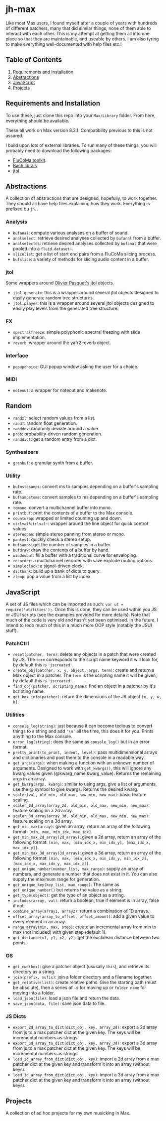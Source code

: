 # jh-max

Like most Max users, I found myself after a couple of years with hundreds of different patchers, many that did similar things, none of them able to interact with each other. This is my attempt at getting them all into one place so that they are maintainable, and useable by others. I am also tyring to make everything well-documented with help files etc.!

## Table of Contents
1. [Requirements and Installation](#requirements-and-installation)
2. [Abstractions](#abstractions)
3. [JavaScript](#javascript)
4. [Projects](#projects)

## Requirements and Installation

To use these, just clone this repo into your `Max/Library` folder. From here, everything should be available.

These all work on Max version 8.3.1. Compatibility previous to this is not assured.

I build upon lots of external libraries. To run many of these things, you will probably need to download the following packages:

- [FluCoMa toolkit](https://www.flucoma.org/).
- [Bach library](https://www.bachproject.net/).
- [jtol](https://www.opasquet.fr/jtol/).

## Abstractions

A collection of abstractions that are designed, hopefully, to work together. They should all have help files explaining how they work. Everything is prefixed bu `jh.`.

### Analysis

- `bufanal`: compute various analyses on a buffer of sound.
- `analselect`: retrieve desired analyses collected by `bufanal` from a buffer.
- `analselectds`: retrieve desired analyses collected by `bufanal` that were pooled into a `fluid.dataset~`.
- `slicelist`: get a list of start end pairs from a FluCoMa slicing process.
- `bufslice`: a variety of methods for slicing audio content in a buffer.

### jtol

Some wrappers around [Olivier Pasquet's](https://www.opasquet.fr/) [jtol](https://www.opasquet.fr/jtol/) objects.

- `jtol.generate`: this is a wrapper around several jtol objects designed to easily generate random tree structures.
- `jtol.player`: this is a wrapper around several jtol objects designed to easily play levels from the generated tree structure.

### FX

- `spectralfreeze`: simple polyphonic spectral freezing with slide implementation.
- `reverb`: wrapper around the yafr2 reverb object.

### Interface

- `popupchoice`: GUI popup window asking the user for a choice.

### MIDI

- `noteout`: a wrapper for noteout and makenote.

## Random

- `randzl`: select random values from a list.
- `randf`: random float generation.
- `randdev`: randomly deviate around a value.
- `prob`: probability-driven random generation.
- `randdict`: get a random entry from a dict.

### Synthesizers

- `granbuf`: a granular synth from a buffer.

### Utility

- `bufmstosamps`: convert ms to samples depending on a buffer's sampling rate.
- `bufsampstoms`: convert samples to ms depending on a buffer's sampling rate.
- `tomono`: convert a multichannel buffer into mono.
- `printbuf`: print the contents of a buffer to the Max console.
- `countwrap`: wrapped or limited counting up and down.
- `ctrlval`/`ctrlval~`: wrapper around the line object for quick control values.
- `stereopan`: simple stereo panning from stereo or mono.
- `pantest`: quickly check a stereo setup.
- `bufsamps`: get the number of samples in a buffer.
- `bufdraw`: draw the contents of a buffer by hand.
- `windowbuf`: fill a buffer with a traditional curve for enveloping.
- `recorder`: a multichannel recorder with save explode routing options.
- `simpleclock`: a signal-driven clock.
- `dictbank`: build up a bank of dicts to query.
- `zlpop`: pop a value from a list by index.

## JavaScript

A set of JS files which can be imported as such: `var ut = require('utilities');`. Once this is done, they can be used within you JS or JSUI scripts (see the examples provided for more details). Note that much of the code is very old and hasn't yet been optimised. In the future, I intend to redo much of this in a much more OOP style (notably the JSUI stuff).

### PatchCtrl

- `reset(patcher, term)`: delete any objects in a patch that were created by JS. The `term` corresponds to the script name keyword it will look for, by default this is `'jscreated'`.
- `create_obj(patcher, x, y, object, args, term)`: create and return a Max object in a patcher. The `term` is the scripting name it will be given, by default this is `'jscreated'`.
- `find_obj(patcher, scripting_name)`: find an object in a patcher by it's scripting name.
- `get_box_info(patcher)`: return the dimensions of the JS object `[x, y, w, h]`.

### Utilities

- `console_log(string)`: just because it can become tedious to convert things to a string and add `'\n'` all the time, this does it for you. Prints anything to the Max console.
- `error_log(string)`: does the same as `console_log()` but in an error format.
- `pretty_print(to_print, indent, level)`: pass multidimensional arrays and dictionaries and post them to the console in a readable way.
- `get_args(args)`: when making a function with an unknown number of arguments. Designed to work with `get_kwargs()`, this will ignore any kwarg values given (@kwarg_name kwarg_value). Returns the remaining args in an array.
- `get_kwarg(args, kwarg)`: similar to using args, give a list of arguments, use the @ symbol to give kwargs. Returns the desired kwarg.
- `scaler(val, old_min, old_max, new_min, new_max)`: basic feature scaling.
- `scaler_2d_array(array_2d, old_min, old_max, new_min, new_max)`: feature scaling on a 2d array.
- `scaler_3d_array(array_3d, old_min, old_max, new_min, new_max)`: feature scaling on a 3d array.
- `get_min_max(array)`: given an array, return an array of the following format: `[min, max, min_idx, max_idx]`.
- `get_min_max_2d_array(2d_array)`: given a 2d array, return an array of the following format: `[min, max, [min_idx_x, min_idx_y], [max_idx_x, max_idx_y]]`.
- `get_min_max_3d_array(3d_array)`: given a 3d array, return an array of the following format: `[min, max, [min_idx_x, min_idx_y, min_idx_z], [max_idx_x, max_idx_y, max_idx_z]]`.
- `get_unique_number(number_list, max_range)`: supply an array of numbers, and generate a number that does not exist in it. You can also supply the maximum range for generation.
- `get_unique_key(key_list, max_range)`: The same as `get_unique_number()` but returns the value as a string.
- `get_type(object)`: get the type of an object as a string.
- `includes(array, val)`: return a boolean, true if element is in array, false if not.
- `combine_array(array1, array2)`: return a combination of 1D arrays.
- `offset_array(array_to_offset, offset_amount)`: add a given value to every element in an array.
- `range_array(min, max, step)`: create an incremental array from min to max (not included) with given step (default 1).
- `get_distance(x1, y1, x2, y2)`: get the euclidean distance between two points.

### OS

- `get_cwd(box)`: give a patcher object (ususally `this`), and retrieve its directory as a string.
- `join(prefix, sufix)`: join a folder directory and a filename together.
- `get_relative(list)`: create relative paths. Give the starting path (must be absolute), then a series of `-`s for moving up or `folder name` for moving into a folder.
- `load_json(file)`: load a json file and return the data.
- `save_json(data, file)`: save json data to file.

### JS Dicts

- `export_2d_array_to_dict(dict_obj, key, array_2d)`: export a 2d array from js to a max patcher dict at the given key. The keys will be incremental numbers as strings.
- `export_3d_array_to_dict(dict_obj, key, array_3d)`: export a 3d array from js to a max patcher dict at the given key. The keys will be incremental numbers as strings.
- `load_2d_array_from_dict(dict_obj, key)`: import a 2d array from a max patcher dict at the given key and transform it into an array (without keys).
- `load_3d_array_from_dict(dict_obj, key)`: import a 3d array from a max patcher dict at the given key and transform it into an array (without keys).

## Projects

A collection of ad hoc projects for my own musicking in Max.